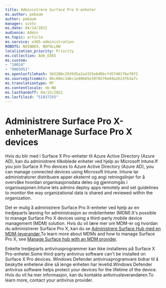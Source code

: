 ```yaml
---
title: Administrere Surface Pro X-enheter
ms.author: pebaum
author: pebaum
manager: scotv
ms.date: 04/14/2021
audience: Admin
ms.topic: article
ms.service: o365-administration
ROBOTS: NOINDEX, NOFOLLOW
localization_priority: Priority
ms.collection: Adm_O365
ms.custom:
- "10024"
- "9003951"
ms.openlocfilehash: 3b5208c203935a2a4315ebd6bcfd574017bef0f2
ms.sourcegitcommit: 8bc60ec34bc1e40685e3976576e04a2623f63a7c
ms.translationtype: MT
ms.contentlocale: nb-NO
ms.lasthandoff: 04/15/2021
ms.locfileid: "51837255"
---
```

# <a name="manage-surface-pro-x-devices"></a><span data-ttu-id="31d5d-102">Administrere Surface Pro X-enheter</span><span class="sxs-lookup"><span data-stu-id="31d5d-102">Manage Surface Pro X devices</span></span>

<span data-ttu-id="31d5d-103">Hvis du blir med i Surface X Pro-enheter til Azure Active Directory (Azure AD), kan du administrere tilkoblede enheter ved hjelp av Microsoft Intune.</span><span class="sxs-lookup"><span data-stu-id="31d5d-103">If you join Surface X Pro devices to Azure Active Directory (Azure AD), you can manage connected devices using Microsoft Intune.</span></span> <span data-ttu-id="31d5d-104">Intune lar administratorer distribuere apper eksternt og angi retningslinjer for å overvåke hvordan organisasjonsdata deles og gjennomgås i organisasjonen.</span><span class="sxs-lookup"><span data-stu-id="31d5d-104">Intune lets admins deploy apps remotely and set guidelines to monitor the way organizational data is shared and reviewed within the organization.</span></span>

<span data-ttu-id="31d5d-105">Det er mulig å administrere Surface Pro X-enheter ved hjelp av en tredjeparts løsning for administrasjon av mobilenheter (MDM).</span><span class="sxs-lookup"><span data-stu-id="31d5d-105">It's possible to manage Surface Pro X devices using a third-party mobile device management (MDM) solution.</span></span> <span data-ttu-id="31d5d-106">Hvis du vil lære mer om MDM-er og hvordan du administrerer Surface Pro X, kan du se [Administrere Surface Hub med en MDM-leverandør.](https://docs.microsoft.com/surface-hub/manage-settings-with-mdm-for-surface-hub)</span><span class="sxs-lookup"><span data-stu-id="31d5d-106">To learn more about MDMs and how to manage Surface Pro X, see [Manage Surface hub with an MDM provider](https://docs.microsoft.com/surface-hub/manage-settings-with-mdm-for-surface-hub).</span></span>

<span data-ttu-id="31d5d-107">Enkelte tredjeparts antivirusprogrammer kan ikke installeres på Surface X Pro-enheter.</span><span class="sxs-lookup"><span data-stu-id="31d5d-107">Some third-party antivirus software can't be installed on Surface X Pro devices.</span></span> <span data-ttu-id="31d5d-108">Windows Defender antivirusprogramvare bidrar til å beskytte enhetene dine så lenge enheten har levetid.</span><span class="sxs-lookup"><span data-stu-id="31d5d-108">Windows Defender antivirus software helps protect your devices for the lifetime of the device.</span></span> <span data-ttu-id="31d5d-109">Hvis du vil ha mer informasjon, kan du kontakte antivirusleverandøren.</span><span class="sxs-lookup"><span data-stu-id="31d5d-109">To learn more, contact your antivirus provider.</span></span>

